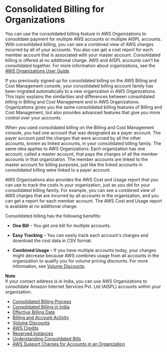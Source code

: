 # Consolidated Billing for Organizations<a name="consolidated-billing"></a>

You can use the consolidated billing feature in AWS Organizations to consolidate payment for multiple AWS accounts or multiple AISPL accounts\. With consolidated billing, you can see a combined view of AWS charges incurred by all of your accounts\. You also can get a cost report for each member account that is associated with your master account\. Consolidated billing is offered at no additional charge\. AWS and AISPL accounts can't be consolidated together\. For more information about organizations, see the [AWS Organizations User Guide](http://docs.aws.amazon.com/organizations/latest/userguide/)\.

If you previously signed up for consolidated billing on the AWS Billing and Cost Management console, your consolidated billing account family has been migrated automatically to a new organization in AWS Organizations\. This topic explains the similarities and differences between consolidated billing in Billing and Cost Management and in AWS Organizations\. Organizations gives you the same consolidated billing features of Billing and Cost Management, but also provides advanced features that give you more control over your accounts\.

When you used consolidated billing on the Billing and Cost Management console, you had one account that was designated as a payer account\. The payer account paid the charges that were accrued by all the other accounts, known as linked accounts, in your consolidated billing family\. The same idea applies to AWS Organizations: Each organization has one account, called a master account, that pays the charges of all the member accounts in that organization\. The member accounts are linked to the master account for billing purposes, just like the linked accounts in consolidated billing were linked to a payer account\.

AWS Organizations also provides the AWS Cost and Usage report that you can use to track the costs in your organization, just as you did for your consolidated billing family\. For example, you can see a combined view of AWS charges that are incurred by all accounts in the organization, and you can get a report for each member account\. The AWS Cost and Usage report is available at no additional charge\.

Consolidated billing has the following benefits:

+ **One Bill** – You get one bill for multiple accounts\.

+ **Easy Tracking** – You can easily track each account's charges and download the cost data in CSV format\.

+ **Combined Usage** – If you have multiple accounts today, your charges might decrease because AWS combines usage from all accounts in the organization to qualify you for volume pricing discounts\. For more information, see [Volume Discounts](useconsolidatedbilling-discounts.md)\.

**Note**  
If your contact address is in India, you can use AWS Organizations to consolidate Amazon Internet Services Pvt\. Ltd \(AISPL\) accounts within your organization\.


+ [Consolidated Billing Process](useconsolidatedbilling-procedure.md)
+ [Consolidated Billing in India](useconsolidatedbilling-India.md)
+ [Effective Billing Date](useconsolidatedbilling-effective.md)
+ [Billing and Account Activity](useconsolidatedbilling-activity.md)
+ [Volume Discounts](useconsolidatedbilling-discounts.md)
+ [AWS Credits](useconsolidatedbilling-credits.md)
+ [Reserved Instances](ri-behavior.md)
+ [Understanding Consolidated Bills](con-bill-blended-rates.md)
+ [AWS Support Charges for Accounts in an Organization](consolidatedbilling-support.md)